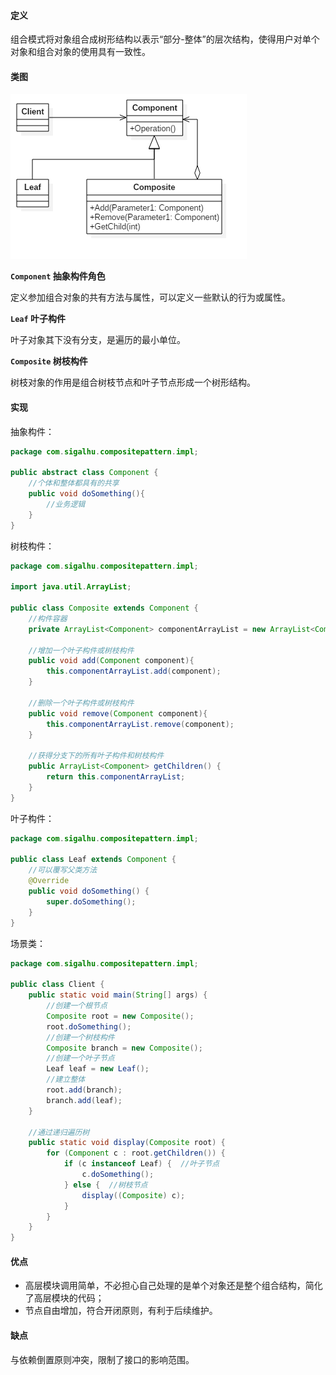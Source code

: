 #### 定义

组合模式将对象组合成树形结构以表示“部分-整体”的层次结构，使得用户对单个对象和组合对象的使用具有一致性。

#### 类图

![](pic\1.png)

**`Component` 抽象构件角色**

定义参加组合对象的共有方法与属性，可以定义一些默认的行为或属性。

**`Leaf` 叶子构件**

叶子对象其下没有分支，是遍历的最小单位。

**`Composite` 树枝构件**

树枝对象的作用是组合树枝节点和叶子节点形成一个树形结构。

#### 实现

抽象构件：
```java
package com.sigalhu.compositepattern.impl;

public abstract class Component {
    //个体和整体都具有的共享
    public void doSomething(){
        //业务逻辑
    }
}
```
树枝构件：
```java
package com.sigalhu.compositepattern.impl;

import java.util.ArrayList;

public class Composite extends Component {
    //构件容器
    private ArrayList<Component> componentArrayList = new ArrayList<Component>();

    //增加一个叶子构件或树枝构件
    public void add(Component component){
        this.componentArrayList.add(component);
    }

    //删除一个叶子构件或树枝构件
    public void remove(Component component){
        this.componentArrayList.remove(component);
    }

    //获得分支下的所有叶子构件和树枝构件
    public ArrayList<Component> getChildren() {
        return this.componentArrayList;
    }
}
```
叶子构件：
```java
package com.sigalhu.compositepattern.impl;

public class Leaf extends Component {
    //可以覆写父类方法
    @Override
    public void doSomething() {
        super.doSomething();
    }
}
```
场景类：
```java
package com.sigalhu.compositepattern.impl;

public class Client {
    public static void main(String[] args) {
        //创建一个根节点
        Composite root = new Composite();
        root.doSomething();
        //创建一个树枝构件
        Composite branch = new Composite();
        //创建一个叶子节点
        Leaf leaf = new Leaf();
        //建立整体
        root.add(branch);
        branch.add(leaf);
    }

    //通过递归遍历树
    public static void display(Composite root) {
        for (Component c : root.getChildren()) {
            if (c instanceof Leaf) {  //叶子节点
                c.doSomething();
            } else {  //树枝节点
                display((Composite) c);
            }
        }
    }
}
```

#### 优点

* 高层模块调用简单，不必担心自己处理的是单个对象还是整个组合结构，简化了高层模块的代码；
* 节点自由增加，符合开闭原则，有利于后续维护。

#### 缺点

与依赖倒置原则冲突，限制了接口的影响范围。